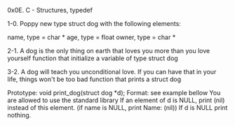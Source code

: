 
0x0E. C - Structures, typedef

1-0. Poppy
new type struct dog with the following elements:

name, type = char *
age, type = float
owner, type = char *

2-1. A dog is the only thing on earth that loves you more than you love yourself
function that initialize a variable of type struct dog

3-2. A dog will teach you unconditional love. If you can have that in your life, things won't be too bad
function that prints a struct dog

Prototype: void print_dog(struct dog *d);
Format: see example bellow
You are allowed to use the standard library
If an element of d is NULL, print (nil) instead of this element. (if name is NULL, print Name: (nil))
If d is NULL print nothing.
